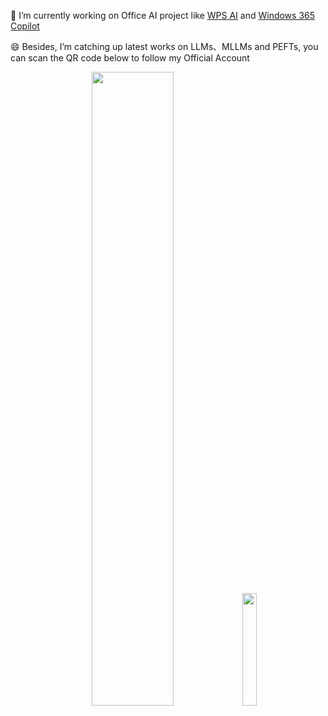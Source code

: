 🔭 I’m currently working on Office AI project like [WPS AI](https://ai.wps.cn/) and [Windows 365 Copilot](https://adoption.microsoft.com/zh-cn/copilot/)

😄 Besides, I’m catching up latest works on LLMs、MLLMs and PEFTs, you can scan the QR code below to follow my Official Account

<p align="center">
<img width="51%"  src="https://github-readme-stats.vercel.app/api?username=DemonDamon" />
<img width="21.5%"  src="https://github.com/DemonDamon/DemonDamon/assets/20499644/077f846c-5d03-4bcb-a459-e070d355438d" />
</p>

<!--![qrcode_for_gh_cd1a2c32b836_258]()-->

<!--
**DemonDamon/DemonDamon** is a ✨ _special_ ✨ repository because its `README.md` (this file) appears on your GitHub profile.

Here are some ideas to get you started:

- 🔭 I’m currently working on ...
- 🌱 I’m currently learning ...
- 👯 I’m looking to collaborate on ...
- 🤔 I’m looking for help with ...
- 💬 Ask me about ...
- 📫 How to reach me: ...
- 😄 Pronouns: ...
- ⚡ Fun fact: ...
-->
<!--![](https://github-readme-stats.vercel.app/api?username=DemonDamon)-->
